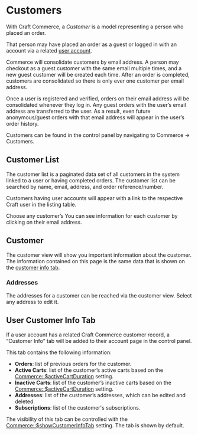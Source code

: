 # Customers

With Craft Commerce, a _Customer_ is a model representing a person who placed an order.

That person may have placed an order as a guest or logged in with an account via a related [user account](https://docs.craftcms.com/v3/users.html).

Commerce will consolidate customers by email address. A person may checkout as a guest customer with the same email multiple times, and a new guest customer will be created each time. After an order is completed, customers are consolidated so there is only ever one customer per email address.

Once a user is registered and verified, orders on their email address will be consolidated whenever they log in. Any guest orders with the user’s email address are transferred to the user. As a result, even future anonymous/guest orders with that email address will appear in the user’s order history.

Customers can be found in the control panel by navigating to Commerce → Customers.

## Customer List

The customer list is a paginated data set of all customers in the system linked to a user or having completed orders. The customer list can be searched by name, email, address, and order reference/number.

Customers having user accounts will appear with a link to the respective Craft user in the listing table.

Choose any customer’s You can see information for each customer by clicking on their email address.

## Customer

The customer view will show you important information about the customer. The information contained on this page is the same data that is shown on the [customer info tab](#user-customer-info-tab).

### Addresses

The addresses for a customer can be reached via the customer view. Select any address to edit it.

## User Customer Info Tab

If a user account has a related Craft Commerce customer record, a “Customer Info” tab will be added to their account page in the control panel.

This tab contains the following information:

- **Orders**: list of previous orders for the customer.
- **Active Carts**: list of the customer’s active carts based on the [Commerce::\$activeCartDuration](configuration.md#activecartduration) setting.
- **Inactive Carts**: list of the customer’s inactive carts based on the [Commerce::\$activeCartDuration](configuration.md#activecartduration) setting.
- **Addresses**: list of the customer’s addresses, which can be edited and deleted.
- **Subscriptions**: list of the customer's subscriptions.

The visibility of this tab can be controlled with the [Commerce::\$showCustomerInfoTab](configuration.md#showcustomerinfotab) setting. The tab is shown by default.
